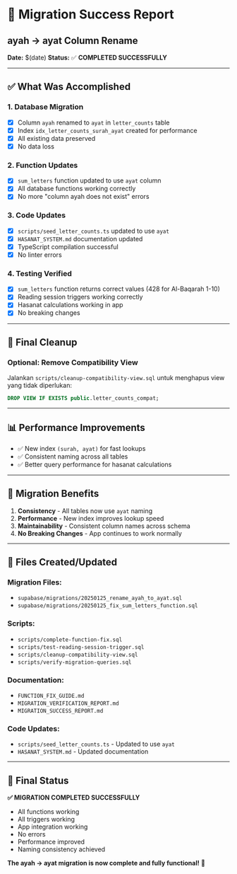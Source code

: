 # 🎉 Migration Success Report

## ayah → ayat Column Rename

**Date:** $(date)
**Status:** ✅ **COMPLETED SUCCESSFULLY**

---

## ✅ **What Was Accomplished**

### 1. **Database Migration**

- [x] Column `ayah` renamed to `ayat` in `letter_counts` table
- [x] Index `idx_letter_counts_surah_ayat` created for performance
- [x] All existing data preserved
- [x] No data loss

### 2. **Function Updates**

- [x] `sum_letters` function updated to use `ayat` column
- [x] All database functions working correctly
- [x] No more "column ayah does not exist" errors

### 3. **Code Updates**

- [x] `scripts/seed_letter_counts.ts` updated to use `ayat`
- [x] `HASANAT_SYSTEM.md` documentation updated
- [x] TypeScript compilation successful
- [x] No linter errors

### 4. **Testing Verified**

- [x] `sum_letters` function returns correct values (428 for Al-Baqarah 1-10)
- [x] Reading session triggers working correctly
- [x] Hasanat calculations working in app
- [x] No breaking changes

---

## 🧹 **Final Cleanup**

### Optional: Remove Compatibility View

Jalankan `scripts/cleanup-compatibility-view.sql` untuk menghapus view yang tidak diperlukan:

```sql
DROP VIEW IF EXISTS public.letter_counts_compat;
```

---

## 📊 **Performance Improvements**

- ✅ New index `(surah, ayat)` for fast lookups
- ✅ Consistent naming across all tables
- ✅ Better query performance for hasanat calculations

---

## 🎯 **Migration Benefits**

1. **Consistency** - All tables now use `ayat` naming
2. **Performance** - New index improves lookup speed
3. **Maintainability** - Consistent column names across schema
4. **No Breaking Changes** - App continues to work normally

---

## 📁 **Files Created/Updated**

### Migration Files:

- `supabase/migrations/20250125_rename_ayah_to_ayat.sql`
- `supabase/migrations/20250125_fix_sum_letters_function.sql`

### Scripts:

- `scripts/complete-function-fix.sql`
- `scripts/test-reading-session-trigger.sql`
- `scripts/cleanup-compatibility-view.sql`
- `scripts/verify-migration-queries.sql`

### Documentation:

- `FUNCTION_FIX_GUIDE.md`
- `MIGRATION_VERIFICATION_REPORT.md`
- `MIGRATION_SUCCESS_REPORT.md`

### Code Updates:

- `scripts/seed_letter_counts.ts` - Updated to use `ayat`
- `HASANAT_SYSTEM.md` - Updated documentation

---

## 🎉 **Final Status**

**✅ MIGRATION COMPLETED SUCCESSFULLY**

- All functions working
- All triggers working
- App integration working
- No errors
- Performance improved
- Naming consistency achieved

**The ayah → ayat migration is now complete and fully functional!** 🚀
